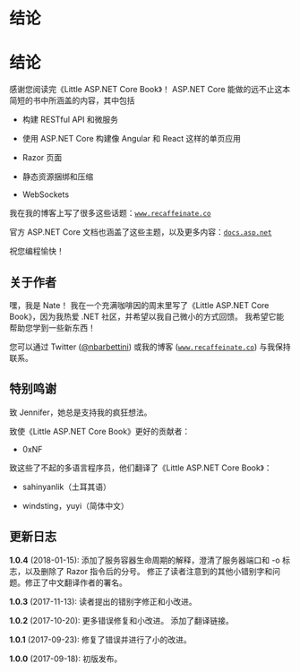 # 结论

# 结论

感谢您阅读完《Little ASP.NET Core Book》！ ASP.NET Core 能做的远不止这本简短的书中所涵盖的内容，其中包括

+   构建 RESTful API 和微服务

+   使用 ASP.NET Core 构建像 Angular 和 React 这样的单页应用

+   Razor 页面

+   静态资源捆绑和压缩

+   WebSockets

我在我的博客上写了很多这些话题：[`www.recaffeinate.co`](https://www.recaffeinate.co)

官方 ASP.NET Core 文档也涵盖了这些主题，以及更多内容：[`docs.asp.net`](https://docs.asp.net)

祝您编程愉快！

## 关于作者

嘿，我是 Nate！ 我在一个充满咖啡因的周末里写了《Little ASP.NET Core Book》，因为我热爱 .NET 社区，并希望以我自己微小的方式回馈。 我希望它能帮助您学到一些新东西！

您可以通过 Twitter ([@nbarbettini](https://twitter.com/nbarbettini)) 或我的博客 ([`www.recaffeinate.co`](https://www.recaffeinate.co)) 与我保持联系。

## 特别鸣谢

致 Jennifer，她总是支持我的疯狂想法。

致使《Little ASP.NET Core Book》更好的贡献者：

+   0xNF

致这些了不起的多语言程序员，他们翻译了《Little ASP.NET Core Book》：

+   sahinyanlik（土耳其语）

+   windsting，yuyi（简体中文）

## 更新日志

**1.0.4** (2018-01-15): 添加了服务容器生命周期的解释，澄清了服务器端口和 -o 标志，以及删除了 Razor 指令后的分号。 修正了读者注意到的其他小错别字和问题。修正了中文翻译作者的署名。 

**1.0.3** (2017-11-13): 读者提出的错别字修正和小改进。

**1.0.2** (2017-10-20): 更多错误修复和小改进。 添加了翻译链接。

**1.0.1** (2017-09-23): 修复了错误并进行了小的改进。

**1.0.0** (2017-09-18): 初版发布。
